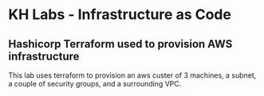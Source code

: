 # KH Labs - Infrastructure as Code
## Hashicorp Terraform used to provision AWS infrastructure

This lab uses terraform to provision an aws custer of 3 machines, a subnet, a couple of security groups, and a surrounding VPC.
